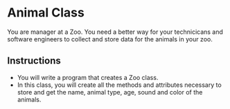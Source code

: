 # Animal Class
You are manager at a Zoo. You need a better way for your technicicans and software engineers to collect and store data for the animals in your zoo. 
## Instructions
- You will write a program that creates a Zoo class. 
- In this class, you will create all the methods and attributes necessary to store and get the name, animal type, age, sound and color of the animals. 


